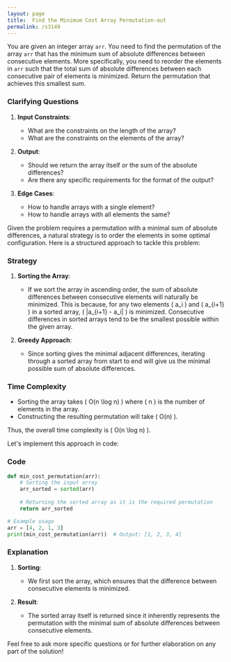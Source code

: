```yaml
---
layout: page
title:  Find the Minimum Cost Array Permutation-out
permalink: /s3149
---
```


You are given an integer array `arr`. You need to find the permutation of the array `arr` that has the minimum sum of absolute differences between consecutive elements. More specifically, you need to reorder the elements in `arr` such that the total sum of absolute differences between each consecutive pair of elements is minimized. Return the permutation that achieves this smallest sum.

### Clarifying Questions

1. **Input Constraints**:
   - What are the constraints on the length of the array?
   - What are the constraints on the elements of the array?

2. **Output**:
   - Should we return the array itself or the sum of the absolute differences?
   - Are there any specific requirements for the format of the output?
   
3. **Edge Cases**:
   - How to handle arrays with a single element?
   - How to handle arrays with all elements the same?

Given the problem requires a permutation with a minimal sum of absolute differences, a natural strategy is to order the elements in some optimal configuration. Here is a structured approach to tackle this problem:

### Strategy

1. **Sorting the Array**:
    - If we sort the array in ascending order, the sum of absolute differences between consecutive elements will naturally be minimized. This is because, for any two elements \( a_i \) and \( a_{i+1} \) in a sorted array, \( |a_{i+1} - a_i| \) is minimized. Consecutive differences in sorted arrays tend to be the smallest possible within the given array.

2. **Greedy Approach**:
   - Since sorting gives the minimal adjacent differences, iterating through a sorted array from start to end will give us the minimal possible sum of absolute differences.

### Time Complexity

- Sorting the array takes \( O(n \log n) \) where \( n \) is the number of elements in the array.
- Constructing the resulting permutation will take \( O(n) \).

Thus, the overall time complexity is \( O(n \log n) \).

Let's implement this approach in code:

### Code

```python
def min_cost_permutation(arr):
    # Sorting the input array
    arr_sorted = sorted(arr)
    
    # Returning the sorted array as it is the required permutation
    return arr_sorted

# Example usage
arr = [4, 2, 1, 3]
print(min_cost_permutation(arr))  # Output: [1, 2, 3, 4]
```

### Explanation

1. **Sorting**:
   - We first sort the array, which ensures that the difference between consecutive elements is minimized.

2. **Result**:
   - The sorted array itself is returned since it inherently represents the permutation with the minimal sum of absolute differences between consecutive elements.

Feel free to ask more specific questions or for further elaboration on any part of the solution!